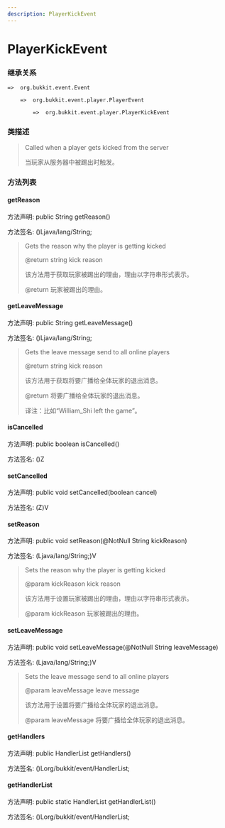 ```yaml
---
description: PlayerKickEvent
---
```


# PlayerKickEvent

### 继承关系

    =>  org.bukkit.event.Event

        =>  org.bukkit.event.player.PlayerEvent

            =>  org.bukkit.event.player.PlayerKickEvent

### 类描述

> Called when a player gets kicked from the server
>
>
> 
> 当玩家从服务器中被踢出时触发。

### 方法列表

#### getReason

方法声明: public String getReason()

方法签名: ()Ljava/lang/String;

> Gets the reason why the player is getting kicked
>
> @return string kick reason
>
>
> 
> 该方法用于获取玩家被踢出的理由，理由以字符串形式表示。
>
> @return 玩家被踢出的理由。

#### getLeaveMessage

方法声明: public String getLeaveMessage()

方法签名: ()Ljava/lang/String;

> Gets the leave message send to all online players
>
> @return string kick reason
>
>
> 
> 该方法用于获取将要广播给全体玩家的退出消息。
>
> @return 将要广播给全体玩家的退出消息。
>
>
> 
> 译注：比如“William_Shi left the game”。

#### isCancelled

方法声明: public boolean isCancelled()

方法签名: ()Z

#### setCancelled

方法声明: public void setCancelled(boolean cancel)

方法签名: (Z)V

#### setReason

方法声明: public void setReason(@NotNull String kickReason)

方法签名: (Ljava/lang/String;)V

> Sets the reason why the player is getting kicked
>
> @param kickReason kick reason
>
>
> 
> 该方法用于设置玩家被踢出的理由，理由以字符串形式表示。
> 
> @param kickReason 玩家被踢出的理由。

#### setLeaveMessage

方法声明: public void setLeaveMessage(@NotNull String leaveMessage)

方法签名: (Ljava/lang/String;)V

> Sets the leave message send to all online players
>
> @param leaveMessage leave message
>
>
> 
> 该方法用于设置将要广播给全体玩家的退出消息。
>
> @param leaveMessage 将要广播给全体玩家的退出消息。

#### getHandlers

方法声明: public HandlerList getHandlers()

方法签名: ()Lorg/bukkit/event/HandlerList;

#### getHandlerList

方法声明: public static HandlerList getHandlerList()

方法签名: ()Lorg/bukkit/event/HandlerList;